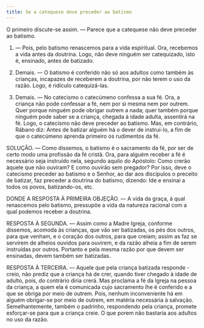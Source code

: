 ```yaml
---
title: Se a catequese deve preceder ao batismo
---
```


O primeiro discute-se assim. — Parece que a catequese não deve preceder ao batismo.  

1. — Pois, pelo batismo renascemos para a vida espiritual. Ora, recebemos a vida antes da doutrina. Logo, não deve ninguém ser catequizado, isto é, ensinado, antes de batizado.  

2. Demais. — O batismo é conferido não só aos adultos como também às crianças, incapazes de receberem a doutrina, por não terem o uso da razão. Logo, é ridículo catequizá-las.  

3. Demais. — No catecismo o catecúmeno confessa a sua fé. Ora, a criança não pode confessar a fé, nem por si mesma nem por outrem. Quer porque ninguém pode obrigar outrem a nada; quer também porque ninguém pode saber se a criança, chegada à idade adulta, assentirá na fé. Logo, o catecismo não deve preceder ao batismo.  Mas, em contrário, Rábano diz: Antes de batizar alguém há o dever de instruí-lo, a fim de que o catecúmeno aprenda primeiro os rudimentos da fé.  

SOLUÇÃO. — Como dissemos, o batismo é o sacramento da fé, por ser de certo modo uma profissão da fé cristã. Ora, para alguém receber a fé é necessário seja instruído nela, segundo aquilo do Apóstolo: Como crerão àquele que não ouviram? E como ouvirão sem pregador? Por isso, deve o catecismo preceder ao batismo e o Senhor, ao dar aos discípulos o preceito de batizar, faz preceder a doutrina do batismo, dizendo: Ide e ensinai a todos os povos, batizando-os, etc.  

DONDE A RESPOSTA À PRIMEIRA OBJEÇÃO. — A vida da graça, à qual renascemos pelo batismo, pressupõe a vida da natureza racional com a qual podemos receber a doutrina.  

RESPOSTA À SEGUNDA. — Assim como a Madre Igreja, conforme dissemos, acomoda às crianças, que vão ser batizadas, os pés dos outros, para que venham, e o coração dos outros, para que creiam; assim as faz se servirem de alheios ouvidos para ouvirem, e da razão alheia a fim de serem instruídas por outros. Portanto e pela mesma razão por que devem ser ensinadas, devem também ser batizadas.  

RESPOSTA À TERCEIRA. — Aquele que pela criança batizada responde - creio, não prediz que a criança há de crer, quando tiver chegado à idade de adulto, pois, do contrário diria crerá. Mas proclama a fé da Igreja na pessoa da criança, a quem ela é comunicada cujo sacramento lhe é conferido e a que se obriga por meio de outrem. Pois, nenhum inconveniente há em alguém obrigar-se por meio de outrem, em matéria necessária à salvação. Semelhantemente, também o padrinho, respondendo pela criança, promete esforçar-se para que a criança creie. O que porem não bastaria aos adultos no uso da razão.